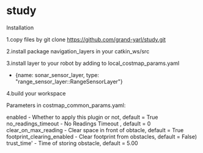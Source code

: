 # study

Installation 

1.copy files by
git clone https://github.com/grand-yarl/study.git

2.install package navigation_layers in your catkin_ws/src

3.install layer to your robot by adding to local_costmap_params.yaml 
  - {name: sonar_sensor_layer, type: "range_sensor_layer::RangeSensorLayer"}

4.build your workspace

Parameters in costmap_common_params.yaml:

enabled - Whether to apply this plugin or not, default = True
no_readings_timeout - No Readings Timeout , default = 0
clear_on_max_reading - Clear space in front of obtacle, default = True
footprint_clearing_enabled - Clear footprint from obstacles, default = False)
trust_time' - Time of storing obstacle, default = 5.00



